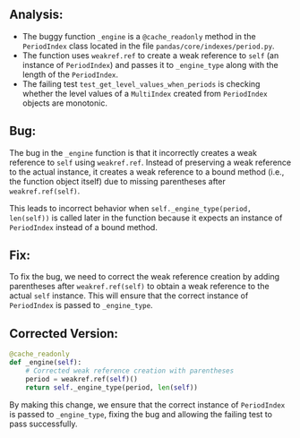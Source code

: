 ## Analysis:
- The buggy function `_engine` is a `@cache_readonly` method in the `PeriodIndex` class located in the file `pandas/core/indexes/period.py`.
- The function uses `weakref.ref` to create a weak reference to `self` (an instance of `PeriodIndex`) and passes it to `_engine_type` along with the length of the `PeriodIndex`.
- The failing test `test_get_level_values_when_periods` is checking whether the level values of a `MultiIndex` created from `PeriodIndex` objects are monotonic.

## Bug:
The bug in the `_engine` function is that it incorrectly creates a weak reference to `self` using `weakref.ref`. Instead of preserving a weak reference to the actual instance, it creates a weak reference to a bound method (i.e., the function object itself) due to missing parentheses after `weakref.ref(self)`.

This leads to incorrect behavior when `self._engine_type(period, len(self))` is called later in the function because it expects an instance of `PeriodIndex` instead of a bound method.

## Fix:
To fix the bug, we need to correct the weak reference creation by adding parentheses after `weakref.ref(self)` to obtain a weak reference to the actual `self` instance. This will ensure that the correct instance of `PeriodIndex` is passed to `_engine_type`.

## Corrected Version:
```python
@cache_readonly
def _engine(self):
    # Corrected weak reference creation with parentheses
    period = weakref.ref(self)()
    return self._engine_type(period, len(self))
```

By making this change, we ensure that the correct instance of `PeriodIndex` is passed to `_engine_type`, fixing the bug and allowing the failing test to pass successfully.